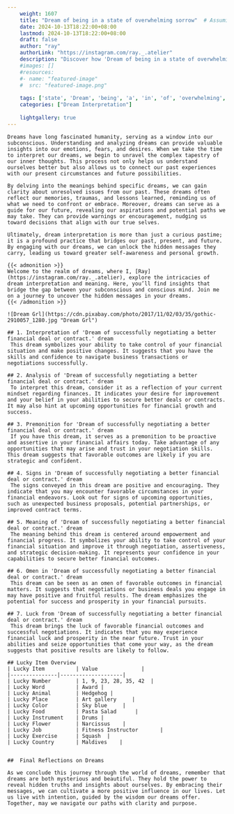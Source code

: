 ```yaml
---
    weight: 1607
    title: "Dream of being in a state of overwhelming sorrow"  # Assuming 'title' column exists
    date: 2024-10-13T18:22:00+08:00
    lastmod: 2024-10-13T18:22:00+08:00
    draft: false
    author: "ray"
    authorLink: "https://instagram.com/ray._.atelier"
    description: "Discover how 'Dream of being in a state of overwhelming sorrow' can interpret your future and uncover its significant meanings in your life."
    #images: []
    #resources:
    #- name: "featured-image"
    #  src: "featured-image.png"
    
    tags: ['state', 'Dream', 'being', 'a', 'in', 'of', 'overwhelming', 'sorrow']
    categories: ["Dream Interpretation"]
    
    lightgallery: true
---
```

    
    Dreams have long fascinated humanity, serving as a window into our subconscious. Understanding and analyzing dreams can provide valuable insights into our emotions, fears, and desires. When we take the time to interpret our dreams, we begin to unravel the complex tapestry of our inner thoughts. This process not only helps us understand ourselves better but also allows us to connect our past experiences with our present circumstances and future possibilities.
    
    By delving into the meanings behind specific dreams, we can gain clarity about unresolved issues from our past. These dreams often reflect our memories, traumas, and lessons learned, reminding us of what we need to confront or embrace. Moreover, dreams can serve as a guide for our future, revealing our aspirations and potential paths we may take. They can provide warnings or encouragement, nudging us toward decisions that align with our true selves.
    
    Ultimately, dream interpretation is more than just a curious pastime; it is a profound practice that bridges our past, present, and future. By engaging with our dreams, we can unlock the hidden messages they carry, leading us toward greater self-awareness and personal growth.
    
    {{< admonition >}}
    Welcome to the realm of dreams, where I, [Ray](https://instagram.com/ray._.atelier), explore the intricacies of dream interpretation and meaning. Here, you’ll find insights that bridge the gap between your subconscious and conscious mind. Join me on a journey to uncover the hidden messages in your dreams.
    {{< /admonition >}}
    
    ![Dream Grl](https://cdn.pixabay.com/photo/2017/11/02/03/35/gothic-2910057_1280.jpg "Dream Grl")
    
    ## 1. Interpretation of 'Dream of successfully negotiating a better financial deal or contract.' dream
     This dream symbolizes your ability to take control of your financial situation and make positive changes. It suggests that you have the skills and confidence to navigate business transactions or negotiations successfully.
    
    ## 2. Analysis of 'Dream of successfully negotiating a better financial deal or contract.' dream
     To interpret this dream, consider it as a reflection of your current mindset regarding finances. It indicates your desire for improvement and your belief in your abilities to secure better deals or contracts. It may also hint at upcoming opportunities for financial growth and success.
    
    ## 3. Premonition for 'Dream of successfully negotiating a better financial deal or contract.' dream
     If you have this dream, it serves as a premonition to be proactive and assertive in your financial affairs today. Take advantage of any opportunities that may arise and trust in your negotiation skills. This dream suggests that favorable outcomes are likely if you are strategic and confident.
    
    ## 4. Signs in 'Dream of successfully negotiating a better financial deal or contract.' dream
     The signs conveyed in this dream are positive and encouraging. They indicate that you may encounter favorable circumstances in your financial endeavors. Look out for signs of upcoming opportunities, such as unexpected business proposals, potential partnerships, or improved contract terms.
    
    ## 5. Meaning of 'Dream of successfully negotiating a better financial deal or contract.' dream
     The meaning behind this dream is centered around empowerment and financial progress. It symbolizes your ability to take control of your financial situation and improve it through negotiation, assertiveness, and strategic decision-making. It represents your confidence in your capabilities to secure better financial outcomes.
    
    ## 6. Omen in 'Dream of successfully negotiating a better financial deal or contract.' dream
     This dream can be seen as an omen of favorable outcomes in financial matters. It suggests that negotiations or business deals you engage in may have positive and fruitful results. The dream emphasizes the potential for success and prosperity in your financial pursuits.
    
    ## 7. Luck from 'Dream of successfully negotiating a better financial deal or contract.' dream
     This dream brings the luck of favorable financial outcomes and successful negotiations. It indicates that you may experience financial luck and prosperity in the near future. Trust in your abilities and seize opportunities that come your way, as the dream suggests that positive results are likely to follow.
    
    ## Lucky Item Overview
    | Lucky Item          | Value              |
    |---------------|--------------------|
    | Lucky Number        | 1, 9, 23, 28, 35, 42  |
    | Lucky Word          | Award |
    | Lucky Animal        | Hedgehog |
    | Lucky Place         | Art gallery     |
    | Lucky Color         | Sky blue     |
    | Lucky Food          | Pasta Salad      |
    | Lucky Instrument    | Drums |
    | Lucky Flower        | Narcissus    |
    | Lucky Job           | Fitness Instructor       |
    | Lucky Exercise      | Squash  |
    | Lucky Country       | Maldives    |
    
    
    ##  Final Reflections on Dreams
    
    As we conclude this journey through the world of dreams, remember that dreams are both mysterious and beautiful. They hold the power to reveal hidden truths and insights about ourselves. By embracing their messages, we can cultivate a more positive influence in our lives. Let us live with intention, guided by the wisdom our dreams offer. Together, may we navigate our paths with clarity and purpose.
    